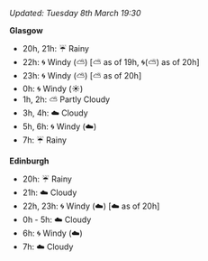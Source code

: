 *Updated: Tuesday 8th March 19:30*

**Glasgow**

* 20h, 21h: :umbrella: Rainy
* 22h: :cyclone: Windy (:partly_sunny:) [:partly_sunny: as of 19h, :cyclone:(:partly_sunny:) as of 20h]
* 23h: :cyclone: Windy (:partly_sunny:) [:partly_sunny: as of 20h]
* 0h: :cyclone: Windy (:sunny:)
* 1h, 2h: :partly_sunny: Partly Cloudy
* 3h, 4h: :cloud: Cloudy
* 5h, 6h: :cyclone: Windy (:cloud:)
* 7h: :umbrella: Rainy

**Edinburgh**

* 20h: :umbrella: Rainy
* 21h: :cloud: Cloudy
* 22h, 23h: :cyclone: Windy (:cloud:) [:cloud: as of 20h]
* 0h - 5h: :cloud: Cloudy
* 6h: :cyclone: Windy (:cloud:)
* 7h: :cloud: Cloudy

